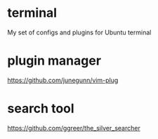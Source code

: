 # terminal
My set of configs and plugins for Ubuntu terminal

# plugin manager
https://github.com/junegunn/vim-plug

# search tool
https://github.com/ggreer/the_silver_searcher

